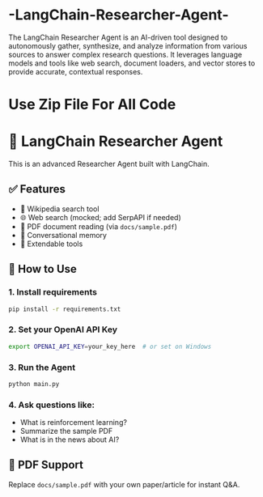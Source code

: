 # -LangChain-Researcher-Agent-
The LangChain Researcher Agent is an AI-driven tool designed to autonomously gather, synthesize, and analyze information from various sources to answer complex research questions. It leverages language models and tools like web search, document loaders, and vector stores to provide accurate, contextual responses.

# Use Zip File For All Code 

# 🧠 LangChain Researcher Agent 

This is an advanced Researcher Agent built with LangChain.

## ✅ Features
- 🔎 Wikipedia search tool
- 🌐 Web search (mocked; add SerpAPI if needed)
- 📄 PDF document reading (via `docs/sample.pdf`)
- 🧠 Conversational memory
- 🧰 Extendable tools

## 🚀 How to Use

### 1. Install requirements
```bash (Terminal )
pip install -r requirements.txt
```

### 2. Set your OpenAI API Key
```bash  (Terminal )
export OPENAI_API_KEY=your_key_here  # or set on Windows
```

### 3. Run the Agent
```bash  (Terminal )
python main.py
```

### 4. Ask questions like:
- What is reinforcement learning?
- Summarize the sample PDF
- What is in the news about AI?

## 🔄 PDF Support
Replace `docs/sample.pdf` with your own paper/article for instant Q&A.

